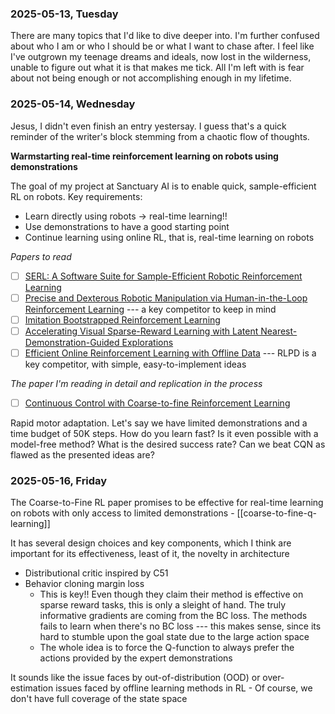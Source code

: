 ### 2025-05-13, Tuesday

There are many topics that I'd like to dive deeper into. I'm further confused about who I am or who I should be or what I want to chase after. I feel like I've outgrown my teenage dreams and ideals, now lost in the wilderness, unable to figure out what it is that makes me tick. All I'm left with is fear about not being enough or not accomplishing enough in my lifetime. 

### 2025-05-14, Wednesday
Jesus, I didn't even finish an entry yestersay. I guess that's a quick reminder of the writer's block stemming from a chaotic flow of thoughts. 

**Warmstarting real-time reinforcement learning on robots using demonstrations**

The goal of my project at Sanctuary AI is to enable quick, sample-efficient RL on robots. Key requirements:
- Learn directly using robots -> real-time learning!!
- Use demonstrations to have a good starting point
- Continue learning using online RL, that is, real-time learning on robots

*Papers to read*
- [ ] [SERL: A Software Suite for Sample-Efficient Robotic Reinforcement Learning](https://arxiv.org/pdf/2401.16013)
- [ ] [Precise and Dexterous Robotic Manipulation via Human-in-the-Loop Reinforcement Learning](https://hil-serl.github.io/static/hil-serl-paper.pdf) --- a key competitor to keep in mind
- [ ] [Imitation Bootstrapped Reinforcement Learning](https://arxiv.org/pdf/2311.02198)
- [ ] [Accelerating Visual Sparse-Reward Learning with Latent Nearest-Demonstration-Guided Explorations](https://openreview.net/pdf?id=3NI5SxsJqf)
- [ ] [Efficient Online Reinforcement Learning with Offline Data](https://arxiv.org/pdf/2302.02948) --- RLPD is a key competitor, with simple, easy-to-implement ideas

*The paper I'm reading in detail and replication in the process*
- [ ] [Continuous Control with Coarse-to-fine Reinforcement Learning](https://younggyo.me/cqn/)

Rapid motor adaptation. Let's say we have limited demonstrations and a time budget of 50K steps. How do you learn fast? Is it even possible with a model-free method? What is the desired success rate? Can we beat CQN as flawed as the presented ideas are?

### 2025-05-16, Friday
The Coarse-to-Fine RL paper promises to be effective for real-time learning on robots with only access to limited demonstrations -  [[coarse-to-fine-q-learning]]

It has several design choices and key components, which I think are important for its effectiveness, least of it, the novelty in architecture

- Distributional critic inspired by C51
- Behavior cloning margin loss 
	- This is key!! Even though they claim their method is effective on sparse reward tasks, this is only a sleight of hand. The truly informative gradients are coming from the BC loss. The methods fails to learn when there's no BC loss --- this makes sense, since its hard to stumble upon the goal state due to the large action space
	- The whole idea is to force the Q-function to always prefer the actions provided by the expert demonstrations

It sounds like the issue faces by out-of-distribution (OOD) or over-estimation issues faced by offline learning methods in RL
	- Of course, we don't have full coverage of the state space 


